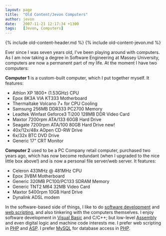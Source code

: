 ```yaml
---
layout: page
title:  "Old Content/Jevon Computers"
author: jevon
date:   2007-11-21 12:17:34 +1300
tags:   [Jevon, Computers]
---
```


{% include old-content-header.md %}
{% include old-content-jevon.md %}

Ever since I was seven years old, I've been playing around with computers. As I am now taking a degree in Software Engineering at Massey University, computers are now a permanent part of my life. At the moment I have two computers:

**Computer 1** is a custom-built computer, which I put together myself. It features:
* Athlon XP 1800+ (1.53GHz) CPU
* Epox 8K3A VIA KT333 Motherboard
* Thermaltake Volcano 7+ for CPU Cooling
* Samsung 256MB DDR333 PC2700 Memory
* Leadtek Winfast Geforce3 Ti200 128MB DDR Video Card
* Maxtor 7200rpm ATA/133 60GB Hard Drive
* Seagate 7200rpm ATA/100 80GB Hard Drive new!
* 40x/12x/48x AOpen CD-RW Drive
* 6x/32x BTC DVD Drive
* Generic 17" CRT Monitor

**Computer 2** used to be a PC Company retail computer, purchased two years ago, which has now become redundant (when I upgraded to the nice little box above!) and is now a personal file server/web server. It features:
* Celeron 433MHz @ 481MHz CPU
* Epox 3VBM Motherboard
* Generic 320MB PC100/PC133 SDRAM Memory
* Generic TNT2 M64 32MB Video Card
* Maxtor 5400rpm 10GB Hard Drive
* Dynalink ADSL modem

In the software-based side of things, I like to do [software development](Software.md) and [web scripting](Web_Development.md), and also tinkering with the computers themselves. I enjoy software development in [Visual Basic](Visual_Basic.md) and C/C++; but low-level [Assembly](assembly.md) and even digital logic and machine code interests me. I prefer web scripting in [PHP](PHP.md) and [ASP](asp.md). I prefer [MySQL](MySQL.md) for database access in [PHP](PHP.md).
